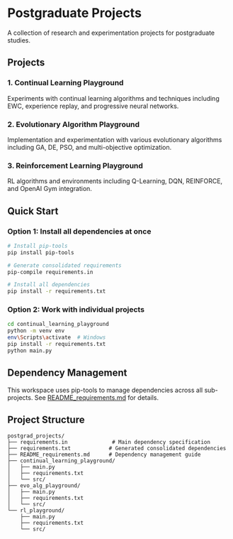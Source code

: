 # Postgraduate Projects

A collection of research and experimentation projects for postgraduate studies.

## Projects

### 1. Continual Learning Playground
Experiments with continual learning algorithms and techniques including EWC, experience replay, and progressive neural networks.

### 2. Evolutionary Algorithm Playground  
Implementation and experimentation with various evolutionary algorithms including GA, DE, PSO, and multi-objective optimization.

### 3. Reinforcement Learning Playground
RL algorithms and environments including Q-Learning, DQN, REINFORCE, and OpenAI Gym integration.

## Quick Start

### Option 1: Install all dependencies at once
```bash
# Install pip-tools
pip install pip-tools

# Generate consolidated requirements
pip-compile requirements.in

# Install all dependencies
pip install -r requirements.txt
```

### Option 2: Work with individual projects
```bash
cd continual_learning_playground
python -m venv env
env\Scripts\activate  # Windows
pip install -r requirements.txt
python main.py
```

## Dependency Management

This workspace uses pip-tools to manage dependencies across all sub-projects. See [README_requirements.md](README_requirements.md) for details.

## Project Structure

```
postgrad_projects/
├── requirements.in              # Main dependency specification
├── requirements.txt            # Generated consolidated dependencies  
├── README_requirements.md      # Dependency management guide
├── continual_learning_playground/
│   ├── main.py
│   ├── requirements.txt
│   └── src/
├── evo_alg_playground/
│   ├── main.py  
│   ├── requirements.txt
│   └── src/
└── rl_playground/
    ├── main.py
    ├── requirements.txt
    └── src/
```
